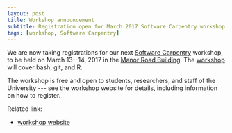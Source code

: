 ```yaml
---
layout: post
title: Workshop announcement
subtitle: Registration open for March 2017 Software Carpentry workshop
tags: [workshop, Software Carpentry]
---
```


We are now taking registrations for our next <a
href="https://software-carpentry.org/" target="_blank">Software
Carpentry</a> workshop, to be held on March 13--14, 2017 in the <a
href="www.manor-road.ox.ac.uk/" target="_blank">Manor Road
Building</a>. The <a
href="https://rroxford.github.io/2017-03-13-oxford/"
target="_blank">workshop</a> will cover bash, git, and R.

The workshop is free and open to students, researchers, and staff of
the University --- see the workshop website for details, including
information on how to register.

Related link:
- [workshop website](https://rroxford.github.io/2017-03-13-oxford/)
